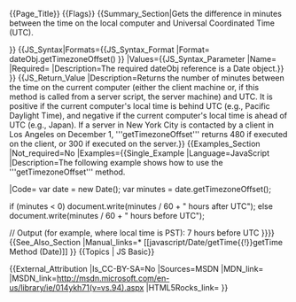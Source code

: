 {{Page_Title}}
{{Flags}}
{{Summary_Section|Gets the difference in minutes between the time on the local computer and Universal Coordinated Time (UTC).

}}
{{JS_Syntax|Formats={{JS_Syntax_Format
|Format= dateObj.getTimezoneOffset() }}
|Values={{JS_Syntax_Parameter
|Name=
|Required=
|Description=The required dateObj reference is a Date object.}}
}}
{{JS_Return_Value
|Description=Returns the number of minutes between the time on the current computer (either the client machine or, if this method is called from a server script, the server machine) and UTC. It is positive if the current computer's local time is behind UTC (e.g., Pacific Daylight Time), and negative if the current computer's local time is ahead of UTC (e.g., Japan). If a server in New York City is contacted by a client in Los Angeles on December 1, '''getTimezoneOffset''' returns 480 if executed on the client, or 300 if executed on the server.}}
{{Examples_Section
|Not_required=No
|Examples={{Single_Example
|Language=JavaScript
|Description=The following example shows how to use the '''getTimezoneOffset''' method.

|Code= var date =  new Date();
 var minutes = date.getTimezoneOffset();
 
 if (minutes &lt; 0)
     document.write(minutes / 60 + " hours after UTC");
 else
     document.write(minutes / 60 + " hours before UTC");
 
 // Output (for example, where local time is PST): 
 7 hours before UTC
}}}}
{{See_Also_Section
|Manual_links=* [[javascript/Date/getTime{{!}}getTime Method (Date)]]
}}
{{Topics | JS Basic}}

{{External_Attribution
|Is_CC-BY-SA=No
|Sources=MSDN
|MDN_link=
|MSDN_link=http://msdn.microsoft.com/en-us/library/ie/014ykh71(v=vs.94).aspx
|HTML5Rocks_link=
}}